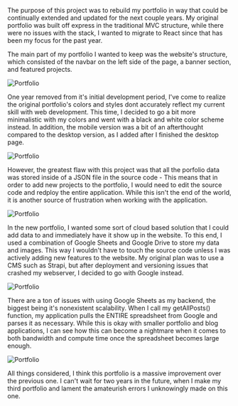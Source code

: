 The purpose of this project was to rebuild my portfolio in way that could be continually extended and updated for the next couple years. My original portfolio was built off express in the traditional MVC structure, while there were no issues with the stack, I wanted to migrate to React since that has been my focus for the past year.

The main part of my portfolio I wanted to keep was the website's structure, which consisted of the navbar on the left side of the page, a banner section, and featured projects.

![Portfolio](https://res.cloudinary.com/do26dc7xg/image/upload/v1696024436/PortfolioV2/Portfolio2022/Screenshot_2023-09-18_at_4.00.42_PM_mdli4h.png)

One year removed from it's initial development period, I've come to realize the original portfolio's colors and styles dont accurately reflect my current skill with web development. This time, I decided to go a bit more minimalistic with my colors and went with a black and white color scheme instead. In addition, the mobile version was a bit of an afterthought compared to the desktop version, as I added after I finished the desktop page.

![Portfolio](https://res.cloudinary.com/do26dc7xg/image/upload/v1696024435/PortfolioV2/Portfolio2022/Screenshot_2023-09-18_at_4.05.29_PM_yjpffy.png)

However, the greatest flaw with this project was that all the porfolio data was stored inside of a JSON file in the source code - This means that in order to add new projects to the portfolio, I would need to edit the source code and redploy the entire application. While this isn't the end of the world, it is another source of frustration when working with the application. 

![Portfolio](https://res.cloudinary.com/do26dc7xg/image/upload/v1696024435/PortfolioV2/Portfolio2022/Screenshot_2023-09-18_at_4.22.53_PM_ghp1gh.png)

In the new portfolio, I wanted some sort of cloud based solution that I could add data to and immediately have it show up in the website. To this end, I used a combination of Google Sheets and Google Drive to store my data and images. This way I wouldn't have to touch the source code unless I was actively adding new features to the website. My original plan was to use a CMS such as Strapi, but after deployment and versioning issues that crashed my webserver, I decided to go with Google instead.

![Portfolio](https://res.cloudinary.com/do26dc7xg/image/upload/v1696024436/PortfolioV2/PortfolioV2/Screenshot_2023-09-18_at_4.32.28_PM_rrklxh.png)

There are a ton of issues with using Google Sheets as my backend, the biggest being it's nonexistent scalability. When I call my getAllPosts() function, my application pulls the ENTIRE spreadsheet from Google and parses it as necessary. While this is okay with smaller portfolio and blog applications, I can see how this can become a nightmare when it comes to both bandwidth and compute time once the spreadsheet becomes large enough.

![Portfolio](https://res.cloudinary.com/do26dc7xg/image/upload/v1696024437/PortfolioV2/PortfolioV2/Screenshot_2023-09-18_at_4.40.33_PM_svzjfc.png)

All things considered, I think this portfolio is a massive improvement over the previous one. I can't wait for two years in the future, when I make my third portfolio and lament the amateurish errors I unknowingly made on this one.